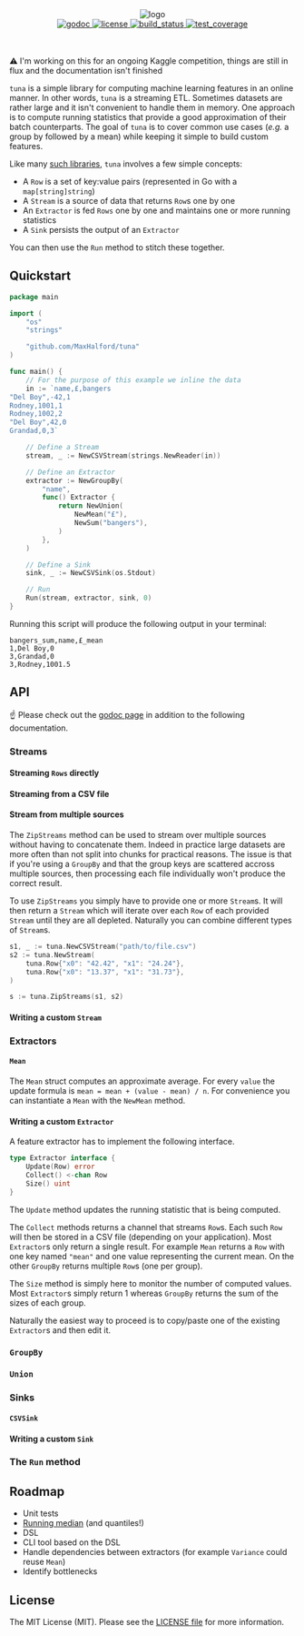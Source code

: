 <div align="center">
  <!-- Logo -->
  <img src="https://docs.google.com/drawings/d/e/2PACX-1vRAWmJOWkS7IByWDZCJQqZmyp2-LO7VPWGgxb9OfuLLFLiquasU3NrS132JyvzkoOx9HcM5DPY2V1-B/pub?w=412&amp;h=213" alt="logo"/>
</div>

<div align="center">
  <!-- godoc -->
  <a href="https://godoc.org/github.com/MaxHalford/tuna">
    <img src="https://img.shields.io/badge/godoc-reference-blue.svg?style=flat-square" alt="godoc" />
  </a>
  <!-- License -->
  <a href="https://opensource.org/licenses/MIT">
    <img src="http://img.shields.io/:license-mit-ff69b4.svg?style=flat-square" alt="license"/>
  </a>
  <!-- Build status -->
  <a href="https://travis-ci.org/MaxHalford/tuna">
    <img src="https://img.shields.io/travis/MaxHalford/tuna/master.svg?style=flat-square" alt="build_status" />
  </a>
  <!-- Test coverage -->
  <a href="https://coveralls.io/github/MaxHalford/tuna?branch=master">
    <img src="https://coveralls.io/repos/github/MaxHalford/tuna/badge.svg?branch=master&style=flat-square" alt="test_coverage" />
  </a>
</div>

<br/>
<br/>

:warning: I'm working on this for an ongoing Kaggle competition, things are still in flux and the documentation isn't finished

`tuna` is a simple library for computing machine learning features in an online manner. In other words, `tuna` is a streaming ETL. Sometimes datasets are rather large and it isn't convenient to handle them in memory. One approach is to compute running statistics that provide a good approximation of their batch counterparts. The goal of `tuna` is to cover common use cases (*e.g.* a group by followed by a mean) while keeping it simple to build custom features.

Like many [such libraries](https://github.com/topics/etl), `tuna` involves a few simple concepts:

- A `Row` is a set of key:value pairs (represented in Go with a `map[string]string`)
- A `Stream` is a source of data that returns `Row`s one by one
- An `Extractor` is fed `Rows` one by one and maintains one or more running statistics
- A `Sink` persists the output of an `Extractor`

You can then use the `Run` method to stitch these together.

## Quickstart

```go
package main

import (
    "os"
    "strings"

    "github.com/MaxHalford/tuna"
)

func main() {
    // For the purpose of this example we inline the data
    in := `name,£,bangers
"Del Boy",-42,1
Rodney,1001,1
Rodney,1002,2
"Del Boy",42,0
Grandad,0,3`

    // Define a Stream
    stream, _ := NewCSVStream(strings.NewReader(in))

    // Define an Extractor
    extractor := NewGroupBy(
        "name",
        func() Extractor {
            return NewUnion(
                NewMean("£"),
                NewSum("bangers"),
            )
        },
    )

    // Define a Sink
    sink, _ := NewCSVSink(os.Stdout)

    // Run
    Run(stream, extractor, sink, 0)
}
```

Running this script will produce the following output in your terminal:

```csv
bangers_sum,name,£_mean
1,Del Boy,0
3,Grandad,0
3,Rodney,1001.5
```

## API

:point_up: Please check out the [godoc page](https://godoc.org/github.com/MaxHalford/tuna) in addition to the following documentation.

### Streams

#### Streaming `Rows` directly

#### Streaming from a CSV file

#### Stream from multiple sources

The `ZipStreams` method can be used to stream over multiple sources without having to concatenate them. Indeed in practice large datasets are more often than not split into chunks for practical reasons. The issue is that if you're using a `GroupBy` and that the group keys are scattered accross multiple sources, then processing each file individually won't produce the correct result.

To use `ZipStreams` you simply have to provide one or more `Stream`s. It will then return a `Stream` which will iterate over each `Row` of each provided `Stream` until they are all depleted. Naturally you can combine different types of `Stream`s.

```go
s1, _ := tuna.NewCSVStream("path/to/file.csv")
s2 := tuna.NewStream(
    tuna.Row{"x0": "42.42", "x1": "24.24"},
    tuna.Row{"x0": "13.37", "x1": "31.73"},
)

s := tuna.ZipStreams(s1, s2)
```

#### Writing a custom `Stream`

### Extractors

#### `Mean`

The `Mean` struct computes an approximate average. For every `value` the update formula is `mean = mean + (value - mean) / n`. For convenience you can instantiate a `Mean` with the `NewMean` method.

#### Writing a custom `Extractor`

A feature extractor has to implement the following interface.

```go
type Extractor interface {
    Update(Row) error
    Collect() <-chan Row
    Size() uint
}
```

The `Update` method updates the running statistic that is being computed.

The `Collect` methods returns a channel that streams `Row`s. Each such `Row` will then be stored in a CSV file (depending on your application). Most `Extractor`s only return a single result. For example `Mean` returns a `Row` with one key named `"mean"` and one value representing the current mean. On the other `GroupBy` returns multiple `Row`s (one per group).

The `Size` method is simply here to monitor the number of computed values. Most `Extractor`s simply return 1 whereas `GroupBy` returns the sum of the sizes of each group.

Naturally the easiest way to proceed is to copy/paste one of the existing `Extractor`s and then edit it.

### `GroupBy`

### `Union`

### Sinks

#### `CSVSink`

#### Writing a custom `Sink`

### The `Run` method

## Roadmap

- Unit tests
- [Running median](https://rhettinger.wordpress.com/tag/running-median/) (and quantiles!)
- DSL
- CLI tool based on the DSL
- Handle dependencies between extractors (for example `Variance` could reuse `Mean`)
- Identify bottlenecks

## License

The MIT License (MIT). Please see the [LICENSE file](LICENSE.md) for more information.
